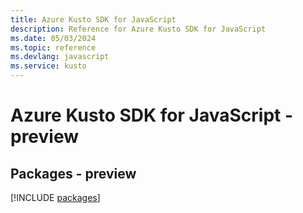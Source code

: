 ```yaml
---
title: Azure Kusto SDK for JavaScript
description: Reference for Azure Kusto SDK for JavaScript
ms.date: 05/03/2024
ms.topic: reference
ms.devlang: javascript
ms.service: kusto
---
```

# Azure Kusto SDK for JavaScript - preview
## Packages - preview
[!INCLUDE [packages](kusto-index.md)]